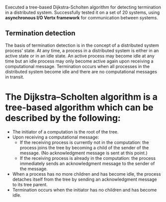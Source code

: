 Executed a tree-based Dijkstra-Scholten algorithm for detecting termination in a distributed system. Successfully tested it on a set of 20 systems, using **asynchronous I/O Vertx framework** for communication between systems.

## Termination detection

The basis of termination detection is in the concept of a distributed system process' state. At any time, a process in a distributed system is either in an active state or in an idle state. An active process may become idle at any time but an idle process may only become active again upon receiving a computational message.
Termination occurs when all processes in the distributed system become idle and there are no computational messages in transit.

# The Dijkstra–Scholten algorithm is a tree-based algorithm which can be described by the following:
- The initiator of a computation is the root of the tree.
- Upon receiving a computational message:
    - If the receiving process is currently not in the computation: the process joins the tree by becoming a child of the sender of the message. (No acknowledgment message is sent at this point.)
    - If the receiving process is already in the computation: the process immediately sends an acknowledgment message to the sender of the message.
- When a process has no more children and has become idle, the process detaches itself from the tree by sending an acknowledgment message to its tree parent.
- Termination occurs when the initiator has no children and has become idle.

